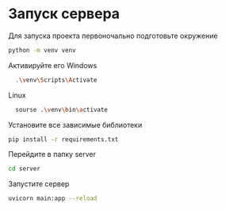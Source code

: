 # Запуск сервера
Для запуска проекта первоночально подготовьте окружение
```bash
python -m venv venv
```
Активируйте его
  Windows
  ```bash
    .\venv\Scripts\Activate
  ```
  Linux
  ```bash
    sourse .\venv\bin\activate
  ```
Установите все зависимые библиотеки
```bash
pip install -r requirements.txt
```
Перейдите в папку server
```bash
cd server
```
  Запустите сервер
```bash
uvicorn main:app --reload
```
